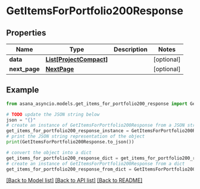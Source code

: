 # GetItemsForPortfolio200Response


## Properties

Name | Type | Description | Notes
------------ | ------------- | ------------- | -------------
**data** | [**List[ProjectCompact]**](ProjectCompact.md) |  | [optional] 
**next_page** | [**NextPage**](NextPage.md) |  | [optional] 

## Example

```python
from asana_asyncio.models.get_items_for_portfolio200_response import GetItemsForPortfolio200Response

# TODO update the JSON string below
json = "{}"
# create an instance of GetItemsForPortfolio200Response from a JSON string
get_items_for_portfolio200_response_instance = GetItemsForPortfolio200Response.from_json(json)
# print the JSON string representation of the object
print(GetItemsForPortfolio200Response.to_json())

# convert the object into a dict
get_items_for_portfolio200_response_dict = get_items_for_portfolio200_response_instance.to_dict()
# create an instance of GetItemsForPortfolio200Response from a dict
get_items_for_portfolio200_response_from_dict = GetItemsForPortfolio200Response.from_dict(get_items_for_portfolio200_response_dict)
```
[[Back to Model list]](../README.md#documentation-for-models) [[Back to API list]](../README.md#documentation-for-api-endpoints) [[Back to README]](../README.md)



